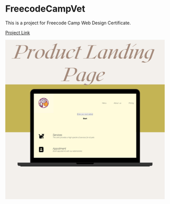 # FreecodeCampVet

This is a project for Freecode Camp Web Design Certificate.

[Project Link](https://codepen.io/Aimi894/pen/dydYzjj?editors=1100)

![Project Image](https://github.com/aimee8moon/FreecodeCampVet/blob/main/product.png?raw=true)

